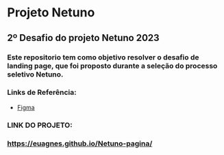 # Projeto Netuno
## 2º Desafio do projeto Netuno 2023

### Este repositorio tem como objetivo resolver o desafio de landing page, que foi proposto durante a seleção do processo seletivo Netuno.

### Links de Referência: 
* [Figma](https://www.figma.com/proto/KSvagRbLWbdzMSC6HyPTNL/Netuno-LP?node-id=1%3A2&scaling=min-zoom&page-id=0%3A1&starting-point-node-id=1%3A2)

###  LINK DO PROJETO:
### https://euagnes.github.io/Netuno-pagina/
